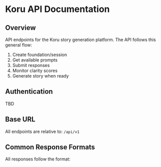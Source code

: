 # Koru API Documentation

## Overview
API endpoints for the Koru story generation platform. The API follows this general flow:

1. Create foundation/session
2. Get available prompts
3. Submit responses
4. Monitor clarity scores
5. Generate story when ready

## Authentication
TBD

## Base URL
All endpoints are relative to: `/api/v1`

## Common Response Formats
All responses follow the format: